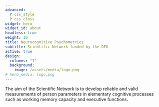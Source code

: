 ```yaml
---
advanced:
  ? css_style
  ? css_class
widget: hero
widget_id: about
headless: true
weight: 10
title: Neurocognitive Psychometrics
subtitle: Scientific Network funded by the DFG
active: true
design:
  columns: "1"
  background:
    image: /assets/media/logo.png
# hero_media: logo.png
---
```

The aim of the  Scientific Network is to develop reliable and valid measurements of person parameters in elementary cognitive processes such as working memory capacity and executive functions.
